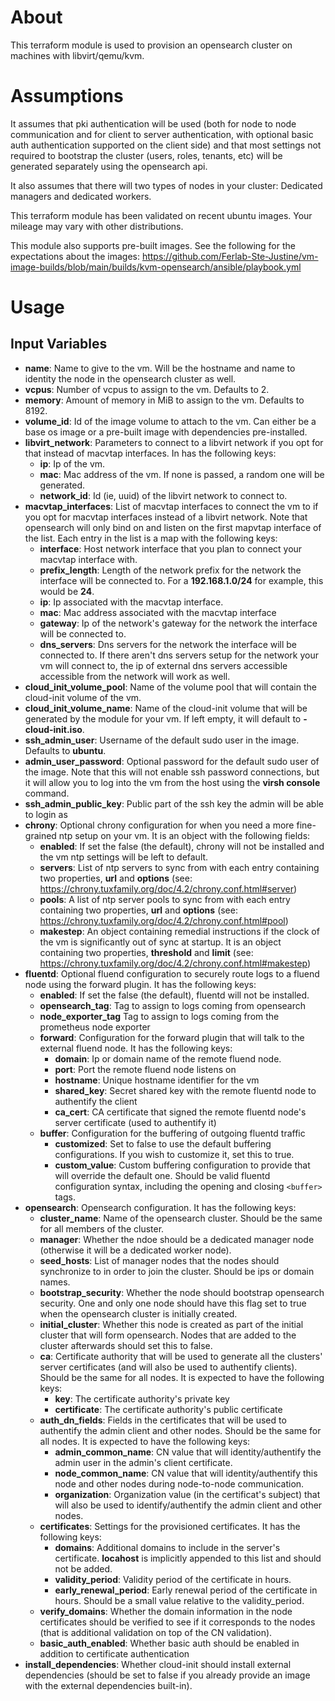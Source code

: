 # About

This terraform module is used to provision an opensearch cluster on machines with libvirt/qemu/kvm.

# Assumptions

It assumes that pki authentication will be used (both for node to node communication and for client to server authentication, with optional basic auth authentication supported on the client side) and that most settings not required to bootstrap the cluster (users, roles, tenants, etc) will be generated separately using the opensearch api.

It also assumes that there will two types of nodes in your cluster: Dedicated managers and dedicated workers.

This terraform module has been validated on recent ubuntu images. Your mileage may vary with other distributions.

This module also supports pre-built images. See the following for the expectations about the images: https://github.com/Ferlab-Ste-Justine/vm-image-builds/blob/main/builds/kvm-opensearch/ansible/playbook.yml 

# Usage

## Input Variables

- **name**: Name to give to the vm. Will be the hostname and name to identity the node in the opensearch cluster as well.
- **vcpus**: Number of vcpus to assign to the vm. Defaults to 2.
- **memory**: Amount of memory in MiB to assign to the vm. Defaults to 8192.
- **volume_id**: Id of the image volume to attach to the vm. Can either be a base os image or a pre-built image with dependencies pre-installed.
- **libvirt_network**: Parameters to connect to a libvirt network if you opt for that instead of macvtap interfaces. In has the following keys:
  - **ip**: Ip of the vm.
  - **mac**: Mac address of the vm. If none is passed, a random one will be generated.
  - **network_id**: Id (ie, uuid) of the libvirt network to connect to.
- **macvtap_interfaces**: List of macvtap interfaces to connect the vm to if you opt for macvtap interfaces instead of a libvirt network. Note that opensearch will only bind on and listen on the first mapvtap interface of the list. Each entry in the list is a map with the following keys:
  - **interface**: Host network interface that you plan to connect your macvtap interface with.
  - **prefix_length**: Length of the network prefix for the network the interface will be connected to. For a **192.168.1.0/24** for example, this would be **24**.
  - **ip**: Ip associated with the macvtap interface. 
  - **mac**: Mac address associated with the macvtap interface
  - **gateway**: Ip of the network's gateway for the network the interface will be connected to.
  - **dns_servers**: Dns servers for the network the interface will be connected to. If there aren't dns servers setup for the network your vm will connect to, the ip of external dns servers accessible accessible from the network will work as well.
- **cloud_init_volume_pool**: Name of the volume pool that will contain the cloud-init volume of the vm.
- **cloud_init_volume_name**: Name of the cloud-init volume that will be generated by the module for your vm. If left empty, it will default to **<name>-cloud-init.iso**.
- **ssh_admin_user**: Username of the default sudo user in the image. Defaults to **ubuntu**.
- **admin_user_password**: Optional password for the default sudo user of the image. Note that this will not enable ssh password connections, but it will allow you to log into the vm from the host using the **virsh console** command.
- **ssh_admin_public_key**: Public part of the ssh key the admin will be able to login as
- **chrony**: Optional chrony configuration for when you need a more fine-grained ntp setup on your vm. It is an object with the following fields:
  - **enabled**: If set the false (the default), chrony will not be installed and the vm ntp settings will be left to default.
  - **servers**: List of ntp servers to sync from with each entry containing two properties, **url** and **options** (see: https://chrony.tuxfamily.org/doc/4.2/chrony.conf.html#server)
  - **pools**: A list of ntp server pools to sync from with each entry containing two properties, **url** and **options** (see: https://chrony.tuxfamily.org/doc/4.2/chrony.conf.html#pool)
  - **makestep**: An object containing remedial instructions if the clock of the vm is significantly out of sync at startup. It is an object containing two properties, **threshold** and **limit** (see: https://chrony.tuxfamily.org/doc/4.2/chrony.conf.html#makestep)
- **fluentd**: Optional fluend configuration to securely route logs to a fluend node using the forward plugin. It has the following keys:
  - **enabled**: If set the false (the default), fluentd will not be installed.
  - **opensearch_tag**: Tag to assign to logs coming from opensearch
  - **node_exporter_tag** Tag to assign to logs coming from the prometheus node exporter
  - **forward**: Configuration for the forward plugin that will talk to the external fluend node. It has the following keys:
    - **domain**: Ip or domain name of the remote fluend node.
    - **port**: Port the remote fluend node listens on
    - **hostname**: Unique hostname identifier for the vm
    - **shared_key**: Secret shared key with the remote fluentd node to authentify the client
    - **ca_cert**: CA certificate that signed the remote fluentd node's server certificate (used to authentify it)
  - **buffer**: Configuration for the buffering of outgoing fluentd traffic
    - **customized**: Set to false to use the default buffering configurations. If you wish to customize it, set this to true.
    - **custom_value**: Custom buffering configuration to provide that will override the default one. Should be valid fluentd configuration syntax, including the opening and closing ```<buffer>``` tags.
- **opensearch**: Opensearch configuration. It has the following keys:
  - **cluster_name**: Name of the opensearch cluster. Should be the same for all members of the cluster.
  - **manager**: Whether the ndoe should be a dedicated manager node (otherwise it will be a dedicated worker node).
  - **seed_hosts**: List of manager nodes that the nodes should synchronize to in order to join the cluster. Should be ips or domain names.
  - **bootstrap_security**: Whether the node should bootstrap opensearch security. One and only one node should have this flag set to true when the opensearch cluster is initially created.
  - **initial_cluster**: Whether this node is created as part of the initial cluster that will form opensearch. Nodes that are added to the cluster afterwards should set this to false.
  - **ca**: Certificate authority that will be used to generate all the clusters' server certificates (and will also be used to authentify clients). Should be the same for all nodes. It is expected to have the following keys:
    - **key**: The certificate authority's private key
    - **certificate**: The certificate authority's public certificate
  - **auth_dn_fields**: Fields in the certificates that will be used to authentify the admin client and other nodes. Should be the same for all nodes. It is expected to have the following keys:
    - **admin_common_name**: CN value that will identity/authentify the admin user in the admin's client certificate.
    - **node_common_name**: CN value that will identity/authentify this node and other nodes during node-to-node communication.
    - **organization**: Organization value (in the certificat's subject) that will also be used to identify/authentify the admin client and other nodes.
  - **certificates**: Settings for the provisioned certificates. It has the following keys:
    - **domains**: Additional domains to include in the server's certificate. **locahost** is implicitly appended to this list and should not be added.
    - **validity_period**: Validity period of the certificate in hours.
    - **early_renewal_period**: Early renewal period of the certificate in hours. Should be a small value relative to the validity_period.
  - **verify_domains**: Whether the domain information in the node certificates should be verified to see if it corresponds to the nodes (that is additional validation on top of the CN validation).
  - **basic_auth_enabled**: Whether basic auth should be enabled in addition to certificate authentication
- **install_dependencies**: Whether cloud-init should install external dependencies (should be set to false if you already provide an image with the external dependencies built-in).